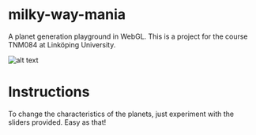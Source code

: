 # milky-way-mania
A planet generation playground in WebGL. This is a project for the course TNM084 at Linköping University.

![alt text](http://augustsjogren.com/images/planets.png)

# Instructions
To change the characteristics of the planets, just experiment with the sliders provided.
Easy as that!
